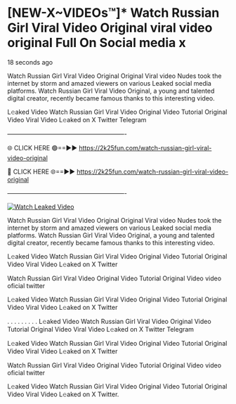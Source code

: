 # [NEW-X~VIDEOs™]* Watch Russian Girl Viral Video Original viral video original Full On Social media x

18 seconds ago

Watch Russian Girl Viral Video Original Original Viral video Nudes took the internet by storm and amazed viewers on various Leaked social media platforms. Watch Russian Girl Viral Video Original, a young and talented digital creator, recently became famous thanks to this interesting video.

L𝚎aked Video Watch Russian Girl Viral Video Original Video Tutorial Original Video Viral Video L𝚎aked on X Twitter Telegram

———————————————————-

🌐 CLICK HERE 🟢==►► https://2k25fun.com/watch-russian-girl-viral-video-original

🔴 CLICK HERE 🌐==►► https://2k25fun.com/watch-russian-girl-viral-video-original

———————————————————-

[![Watch Leaked Video](https://miro.medium.com/v2/resize:fit:828/format:webp/1*cilzJN44JGOrTw9NJCrNHA.gif "Watch Leaked Video")](https://2k25fun.com/watch-russian-girl-viral-video-original)

Watch Russian Girl Viral Video Original Original Viral video Nudes took the internet by storm and amazed viewers on various Leaked social media platforms. Watch Russian Girl Viral Video Original, a young and talented digital creator, recently became famous thanks to this interesting video.

L𝚎aked Video Watch Russian Girl Viral Video Original Video Tutorial Original Video Viral Video L𝚎aked on X Twitter

Watch Russian Girl Viral Video Original Video Tutorial Original Video video oficial twitter

L𝚎aked Video Watch Russian Girl Viral Video Original Video Tutorial Original Video Viral Video L𝚎aked on X Twitter

. . . . . . . . . L𝚎aked Video Watch Russian Girl Viral Video Original Video Tutorial Original Video Viral Video L𝚎aked on X Twitter Telegram

L𝚎aked Video Watch Russian Girl Viral Video Original Video Tutorial Original Video Viral Video L𝚎aked on X Twitter

Watch Russian Girl Viral Video Original Video Tutorial Original Video video oficial twitter

L𝚎aked Video Watch Russian Girl Viral Video Original Video Tutorial Original Video Viral Video L𝚎aked on X Twitter.